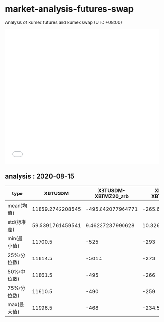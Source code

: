 # market-analysis-futures-swap
Analysis of kumex futures and kumex swap (UTC +08:00)

<iframe width="100%" height="440" src="./data.html" frameborder="no" border="0" scrolling="no"></iframe>

## analysis : 2020-08-15

type|XBTUSDM|XBTUSDM-XBTMZ20_arb|XBTUSDM-XBTMU20_arb|
---|---|---|---
mean(均值) | 11859.2742208545 | -495.842077964771 | -265.698916090621
std(标准差) | 59.5391761459541 | 9.46237237990628 | 10.3267918700806
min(最小值) | 11700.5 | -525 | -293
25%(分位数) | 11814.5 | -501.5 | -273
50%(中位数) | 11861.5 | -495 | -266
75%(分位数) | 11910.5 | -490 | -259
max(最大值) | 11996.5 | -468 | -234.5
